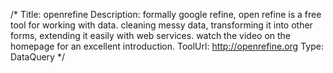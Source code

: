 /*
Title: openrefine
Description: formally google refine, open refine is a free tool for working with data.  cleaning messy data, transforming it into other forms, extending it easily with web services.  watch the video on the homepage for an excellent introduction. 
ToolUrl: http://openrefine.org
Type: DataQuery
*/
